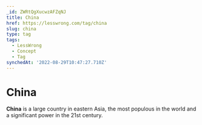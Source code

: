 ```yaml
---
_id: ZWRtQgXucwzAFZqNJ
title: China
href: https://lesswrong.com/tag/china
slug: china
type: tag
tags:
  - LessWrong
  - Concept
  - Tag
synchedAt: '2022-08-29T10:47:27.710Z'
---
```

# China

**China** is a large country in eastern Asia, the most populous in the world and a significant power in the 21st century.